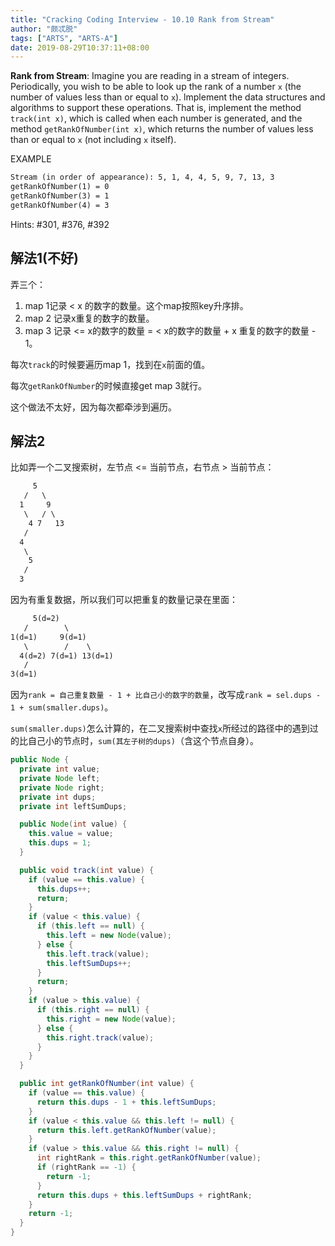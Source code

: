 ```yaml
---
title: "Cracking Coding Interview - 10.10 Rank from Stream"
author: "颇忒脱"
tags: ["ARTS", "ARTS-A"]
date: 2019-08-29T10:37:11+08:00
---
```


<!--more-->

**Rank from Stream**: Imagine you are reading in a stream of integers. Periodically, you wish to be able to look up the rank of a number `x` (the number of values less than or equal to `x`). lmplement the data structures and algorithms to support these operations. That is, implement the method `track(int x)`, which is called when each number is generated, and the method `getRankOfNumber(int x)`, which returns the number of values less than or equal to `x` (not including `x` itself).

EXAMPLE

```txt
Stream (in order of appearance): 5, 1, 4, 4, 5, 9, 7, 13, 3
getRankOfNumber(1) = 0
getRankOfNumber(3) = 1
getRankOfNumber(4) = 3
```

Hints: #301, #376, #392

## 解法1(不好)

弄三个：

1. map 1记录 < x 的数字的数量。这个map按照key升序排。
2. map 2 记录x重复的数字的数量。
3. map 3 记录 <= x的数字的数量 = < x的数字的数量 + x 重复的数字的数量 - 1。

每次`track`的时候要遍历map 1，找到在`x`前面的值。

每次`getRankOfNumber`的时候直接get map 3就行。

这个做法不太好，因为每次都牵涉到遍历。

## 解法2

比如弄一个二叉搜索树，左节点 <= 当前节点，右节点 > 当前节点：

```txt
     5
   /   \
  1     9
   \   / \
    4 7   13
   /
  4
   \
    5
   /
  3
```

因为有重复数据，所以我们可以把重复的数量记录在里面：

```txt
     5(d=2)
   /        \
1(d=1)     9(d=1)
   \        /    \
  4(d=2) 7(d=1) 13(d=1)
   /
3(d=1)     
```

因为`rank = 自己重复数量 - 1 + 比自己小的数字的数量`，改写成`rank = sel.dups - 1 + sum(smaller.dups)`。

`sum(smaller.dups)`怎么计算的，在二叉搜索树中查找`x`所经过的路径中的遇到过的比自己小的节点时，`sum(其左子树的dups)`（含这个节点自身）。

```java
public Node {
  private int value;
  private Node left;
  private Node right;
  private int dups;
  private int leftSumDups;

  public Node(int value) {
    this.value = value;
    this.dups = 1;
  }

  public void track(int value) {
    if (value == this.value) {
      this.dups++;
      return;
    }
    if (value < this.value) {
      if (this.left == null) {
        this.left = new Node(value);
      } else {
        this.left.track(value);
        this.leftSumDups++;
      }
      return;
    }
    if (value > this.value) {
      if (this.right == null) {
        this.right = new Node(value);
      } else {
        this.right.track(value);
      }
    }
  }

  public int getRankOfNumber(int value) {
    if (value == this.value) {
      return this.dups - 1 + this.leftSumDups;
    }
    if (value < this.value && this.left != null) {
      return this.left.getRankOfNumber(value);
    }
    if (value > this.value && this.right != null) {
      int rightRank = this.right.getRankOfNumber(value);
      if (rightRank == -1) {
        return -1;
      }
      return this.dups + this.leftSumDups + rightRank;
    }
    return -1;
  }
}
```

